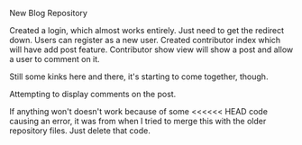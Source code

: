New Blog Repository

Created a login, which almost works entirely. Just need to get the redirect down.
Users can register as a new user. 
Created contributor index which will have add post feature.
Contributor show view will show a post and allow a user to comment on it.

Still some kinks here and there, it's starting to come together, though.

Attempting to display comments on the post.

If anything won't doesn't work because of some <<<<<< HEAD code causing an error, it was from when I tried to merge this with the older repository files. Just delete that code.